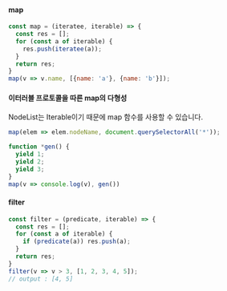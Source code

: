 #### map
```js
const map = (iteratee, iterable) => {
  const res = [];
  for (const a of iterable) {
    res.push(iteratee(a));
  }
  return res;
}
map(v => v.name, [{name: 'a'}, {name: 'b'}]);
```

#### 이터러블 프로토콜을 따른 map의 다형성
NodeList는 Iterable이기 때문에 map 함수를 사용할 수 있습니다.
```js
map(elem => elem.nodeName, document.querySelectorAll('*'));

function *gen() {
  yield 1;
  yield 2;
  yield 3;
}
map(v => console.log(v), gen())
```

#### filter
```js
const filter = (predicate, iterable) => {
  const res = [];
  for (const a of iterable) {
    if (predicate(a)) res.push(a);
  }
  return res;
}
filter(v => v > 3, [1, 2, 3, 4, 5]);
// output : [4, 5]
```